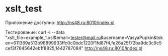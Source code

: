 # xslt_test
Приложение доступно:
http://ns48.ru:8010/index.pl

Тестирование:
curl -i --data "xslt_file=example_1.xsl&email=tester@mail.ru&username=VasyaPupkin&token=611369a513b98899933ffc0c0bdc1220f1fd87f4,fe26a25f72ba9dc3c9c5cef3f7645642eb1f8825,1442787084" http://ns48.ru:8010/index.pl



